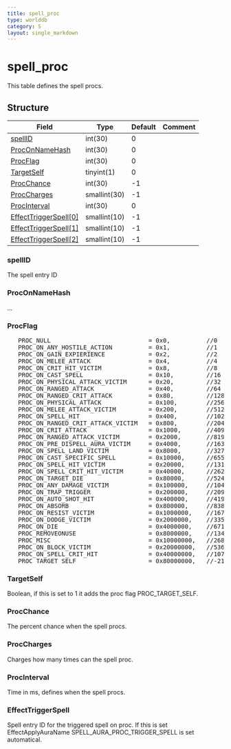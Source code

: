 ```yaml
---
title: spell_proc
type: worlddb
category: S
layout: single_markdown
---
```


# spell_proc
This table defines the spell procs. 

## Structure

Field                                                                                             | Type         | Default | Comment
------------------------------------------------------------------------------------------------- | ------------ | ------- | -------
[spellID](#spellID)                          | int(30)      | 0       |        
[ProcOnNameHash](#ProcOnNameHash)            | int(30)      | 0       |        
[ProcFlag](#ProcFlag)                        | int(30)      | 0       |        
[TargetSelf](#TargetSelf)                    | tinyint(1)   | 0       |        
[ProcChance](#ProcChance)                    | int(30)      |  -1     |        
[ProcCharges](#ProcCharges)                  | smallint(30) |  -1     |        
[ProcInterval](#ProcInterval)                | int(30)      | 0       |        
[EffectTriggerSpell[0]](#EffectTriggerSpell) | smallint(10) |  -1     |        
[EffectTriggerSpell[1]](#EffectTriggerSpell) | smallint(10) |  -1     |        
[EffectTriggerSpell[2]](#EffectTriggerSpell) | smallint(10) |  -1     |        

### spellID

The spell entry ID

### ProcOnNameHash

...

### ProcFlag

<pre>
   PROC_NULL                           = 0x0,          //0
   PROC_ON_ANY_HOSTILE_ACTION          = 0x1,          //1
   PROC_ON_GAIN_EXPIERIENCE            = 0x2,          //2
   PROC_ON_MELEE_ATTACK                = 0x4,          //4
   PROC_ON_CRIT_HIT_VICTIM             = 0x8,          //8
   PROC_ON_CAST_SPELL                  = 0x10,         //16
   PROC_ON_PHYSICAL_ATTACK_VICTIM      = 0x20,         //32
   PROC_ON_RANGED_ATTACK               = 0x40,         //64
   PROC_ON_RANGED_CRIT_ATTACK          = 0x80,         //128
   PROC_ON_PHYSICAL_ATTACK             = 0x100,        //256
   PROC_ON_MELEE_ATTACK_VICTIM         = 0x200,        //512
   PROC_ON_SPELL_HIT                   = 0x400,        //1024
   PROC_ON_RANGED_CRIT_ATTACK_VICTIM   = 0x800,        //2048
   PROC_ON_CRIT_ATTACK                 = 0x1000,       //4096
   PROC_ON_RANGED_ATTACK_VICTIM        = 0x2000,       //8192
   PROC_ON_PRE_DISPELL_AURA_VICTIM     = 0x4000,       //16384
   PROC_ON_SPELL_LAND_VICTIM           = 0x8000,       //32768
   PROC_ON_CAST_SPECIFIC_SPELL         = 0x10000,      //65536
   PROC_ON_SPELL_HIT_VICTIM            = 0x20000,      //131072
   PROC_ON_SPELL_CRIT_HIT_VICTIM       = 0x40000,      //262144
   PROC_ON_TARGET_DIE                  = 0x80000,      //524288
   PROC_ON_ANY_DAMAGE_VICTIM           = 0x100000,     //1048576
   PROC_ON_TRAP_TRIGGER                = 0x200000,     //2097152 triggers on trap activation)
   PROC_ON_AUTO_SHOT_HIT               = 0x400000,     //4194304
   PROC_ON_ABSORB                      = 0x800000,     //8388608
   PROC_ON_RESIST_VICTIM               = 0x1000000,    //16777216
   PROC_ON_DODGE_VICTIM                = 0x2000000,    //33554432
   PROC_ON_DIE                         = 0x4000000,    //67108864
   PROC_REMOVEONUSE                    = 0x8000000,    //134217728 remove prochcharge only when it is used
   PROC_MISC                           = 0x10000000,   //268435456 our custom flag to decide if proc dmg or shield
   PROC_ON_BLOCK_VICTIM                = 0x20000000,   //536870912
   PROC_ON_SPELL_CRIT_HIT              = 0x40000000,   //1073741824
   PROC_TARGET_SELF                    = 0x80000000,   //-2147483648 our custom flag to decide if proc target is self or victim
</pre>

### TargetSelf

Boolean, if this is set to 1 it adds the proc flag PROC_TARGET_SELF.

### ProcChance

The percent chance when the spell procs.

### ProcCharges

Charges how many times can the spell proc.

### ProcInterval

Time in ms, defines when the spell procs.

### EffectTriggerSpell

Spell entry ID for the triggered spell on proc. If this is set EffectApplyAuraName SPELL_AURA_PROC_TRIGGER_SPELL is set automatical.